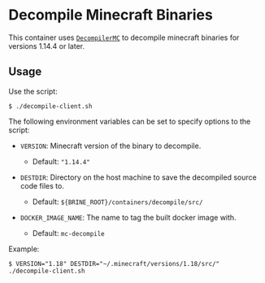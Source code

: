 # Decompile Minecraft Binaries

This container uses [`DecompilerMC`](https://github.com/hube12/DecompilerMC) to
decompile minecraft binaries for versions 1.14.4 or later.

## Usage

Use the script:

```
$ ./decompile-client.sh
```

The following environment variables can be set to specify options to the script:

* `VERSION`: Minecraft version of the binary to decompile.
  * Default: `"1.14.4"`

* `DESTDIR`: Directory on the host machine to save the decompiled source code
  files to.
  * Default: `${BRINE_ROOT}/containers/decompile/src/`

* `DOCKER_IMAGE_NAME`: The name to tag the built docker image with.
  * Default: `mc-decompile`

Example:

```
$ VERSION="1.18" DESTDIR="~/.minecraft/versions/1.18/src/" ./decompile-client.sh
```